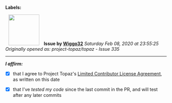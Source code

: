 **Labels:**



<a href="https://github.com/Wiggo32"><img src="https://avatars2.githubusercontent.com/u/30469395?v=4" width="96" height="96" hspace="10"></img></a> **Issue by [Wiggo32](https://github.com/Wiggo32)**
_Saturday Feb 08, 2020 at 23:55:25_
_Originally opened as: project-topaz/topaz - Issue 335_

----

<!-- place 'x' mark between square [] brackets to affirm: -->
**_I affirm:_**
- [x] that I agree to Project Topaz's [Limited Contributor License Agreement](https://github.com/project-topaz/topaz/blob/master/CONTRIBUTOR_AGREEMENT.md), as written on this date
- [x] that I've _tested my code_ since the last commit in the PR, and will test after any later commits


